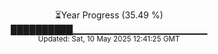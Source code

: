 <p align="center">
⏳Year Progress (35.49 %) <br>
██████████▁▁▁▁▁▁▁▁▁▁▁▁▁▁▁▁▁▁▁▁ <br>
<sub>Updated: Sat, 10 May 2025 12:41:25 GMT</sub>
</p>

